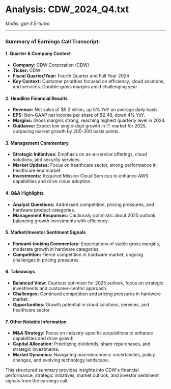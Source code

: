 # Analysis: CDW_2024_Q4.txt

*Model: gpt-3.5-turbo*

---

### Summary of Earnings Call Transcript:

#### 1. Quarter & Company Context
- **Company:** CDW Corporation (CDW)
- **Ticker:** CDW
- **Fiscal Quarter/Year:** Fourth Quarter and Full Year 2024
- **Key Context:** Customer priorities focused on efficiency, cloud solutions, and services. Durable gross margins amid challenging year.

#### 2. Headline Financial Results
- **Revenue:** Net sales of $5.2 billion, up 5% YoY on average daily basis.
- **EPS:** Non-GAAP net income per share of $2.48, down 4% YoY.
- **Margins:** Gross margins strong, reaching highest quarterly level in 2024.
- **Guidance:** Expect low single-digit growth in IT market for 2025, outpacing market growth by 200-300 basis points.

#### 3. Management Commentary
- **Strategic Initiatives:** Emphasis on as-a-service offerings, cloud solutions, and security services.
- **Market Updates:** Focus on healthcare sector, strong performance in healthcare end market.
- **Investments:** Acquired Mission Cloud Services to enhance AWS capabilities and drive cloud adoption.

#### 4. Q&A Highlights
- **Analyst Questions:** Addressed competition, pricing pressures, and hardware product categories.
- **Management Responses:** Cautiously optimistic about 2025 outlook, balancing growth investments with efficiency.

#### 5. Market/Investor Sentiment Signals
- **Forward-looking Commentary:** Expectations of stable gross margins, moderate growth in hardware categories.
- **Competition:** Fierce competition in hardware market, ongoing challenges in pricing pressures.

#### 6. Takeaways
- **Balanced View:** Cautious optimism for 2025 outlook, focus on strategic investments and customer-centric approach.
- **Challenges:** Continued competition and pricing pressures in hardware market.
- **Opportunities:** Growth potential in cloud solutions, services, and healthcare sector.

#### 7. Other Notable Information
- **M&A Strategy:** Focus on industry-specific acquisitions to enhance capabilities and drive growth.
- **Capital Allocation:** Prioritizing dividends, share repurchases, and strategic investments.
- **Market Dynamics:** Navigating macroeconomic uncertainties, policy changes, and evolving technology landscape.

This structured summary provides insights into CDW's financial performance, strategic initiatives, market outlook, and investor sentiment signals from the earnings call.